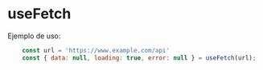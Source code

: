 # useFetch

Ejemplo de uso:
``` javascript
    const url = 'https://www.example.com/api'
    const { data: null, loading: true, error: null } = useFetch(url);
```